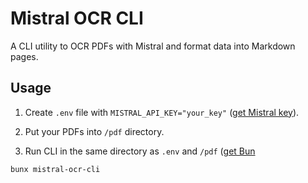 # Mistral OCR CLI

A CLI utility to OCR PDFs with Mistral and format data into Markdown pages.

## Usage

1. Create `.env` file with `MISTRAL_API_KEY="your_key"` ([get Mistral key](https://console.mistral.ai/)).

2. Put your PDFs into `/pdf` directory.

3. Run CLI in the same directory as `.env` and `/pdf` ([get Bun](https://bun.sh/)

```bash
bunx mistral-ocr-cli
```
